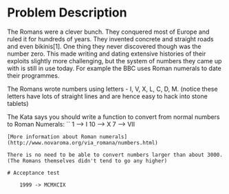 # Problem Description

The Romans were a clever bunch. They conquered most of Europe and ruled it for hundreds of years. They invented concrete and straight roads and even bikinis[1]. One thing they never discovered though was the number zero. This made writing and dating extensive histories of their exploits slightly more challenging, but the system of numbers they came up with is still in use today. For example the BBC uses Roman numerals to date their programmes.

The Romans wrote numbers using letters - I, V, X, L, C, D, M. (notice these letters have lots of straight lines and are hence easy to hack into stone tablets)

The Kata says you should write a function to convert from normal numbers to Roman Numerals:
``
     1 --> I
     10 --> X
     7 --> VII
```
[More information about Roman numerals](http://www.novaroma.org/via_romana/numbers.html)

There is no need to be able to convert numbers larger than about 3000. (The Romans themselves didn't tend to go any higher)

# Acceptance test

	1999 -> MCMXCIX
